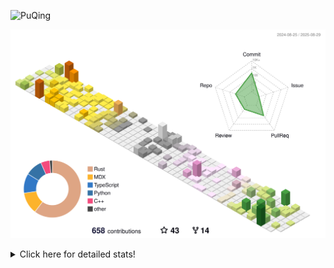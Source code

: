 ![PuQing](https://user-images.githubusercontent.com/27223114/171565019-9a56fae6-b08b-421f-99db-7e830da42371.png)

![](./profile-3d-contrib/profile-season-animate.svg)

<details>
<summary>Click here for detailed stats!</summary>

<!--START_SECTION:waka-->
![Lines of code](https://img.shields.io/badge/From%20Hello%20World%20I%27ve%20Written-2.6%20million%20lines%20of%20code-blue)

**🐱 My GitHub Data** 

> 📦 454.1 kB Used in GitHub's Storage 
 > 
> 🏆 388 Contributions in the Year 2025
 > 
> 🚫 Not Opted to Hire
 > 
> 📜 33 Public Repositories 
 > 
> 🔑 34 Private Repositories 
 > 
**I'm an Early 🐤** 

```text
🌞 Morning                940 commits         ██░░░░░░░░░░░░░░░░░░░░░░░   09.39 % 
🌆 Daytime                4351 commits        ███████████░░░░░░░░░░░░░░   43.45 % 
🌃 Evening                2558 commits        ██████░░░░░░░░░░░░░░░░░░░   25.55 % 
🌙 Night                  2164 commits        █████░░░░░░░░░░░░░░░░░░░░   21.61 % 
```


📊 **This Week I Spent My Time On** 

```text
💬 Programming Languages: 
Swift                    9 hrs 20 mins       ██████████████████████░░░   89.46 % 
Typst                    23 mins             █░░░░░░░░░░░░░░░░░░░░░░░░   03.72 % 
Other                    16 mins             █░░░░░░░░░░░░░░░░░░░░░░░░   02.70 % 
Text                     13 mins             █░░░░░░░░░░░░░░░░░░░░░░░░   02.23 % 
Githubing                10 mins             ░░░░░░░░░░░░░░░░░░░░░░░░░   01.74 % 

🔥 Editors: 
VS Code                  10 hrs 26 mins      █████████████████████████   100.00 % 

💻 Operating System: 
Mac                      10 hrs 1 min        ████████████████████████░   95.94 % 
Linux                    13 mins             █░░░░░░░░░░░░░░░░░░░░░░░░   02.23 % 
WSL                      11 mins             ░░░░░░░░░░░░░░░░░░░░░░░░░   01.83 % 
```


<!--END_SECTION:waka-->
</details>
